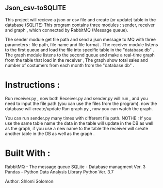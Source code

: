 ## Json_csv-toSQLITE

This project will recieve a json or csv file and create (or update) table in the database (SQLITE)
This program contains three modules : sender, receiver and graph , which connected by RabbitMQ (Message queue).


The sender module get file path and send a json message to MQ with three parameters : file path, file name and file format .
The receiver module listens to the first queue and load the file into specific table in the "database.db" .
The graph module listens to the second queue and make a real-time graph from the table that load in the receiver , The graph show total sales and number of costumers from each month from the "database.db" .

# Instructions :
Run receiver.py , now both Receiver.py and sender.py will run , and you need to input the file path (you can use the files from the program). now the database will create/update
Run graph.py , now you can watch the graph.

You can run sender.py many times with different file path.
NOTHE :
If you use the same table name the data in the table will update in the DB as well as the graph, if you use a new name to the table the receiver will create another table in the DB as well as the graph .

# Built With :
RabbitMQ - The message queue
SQLite - Database managment Ver. 3
Pandas - Python Data Analysis Library
Python Ver. 3.7


Author:
Shlomi Solomon
